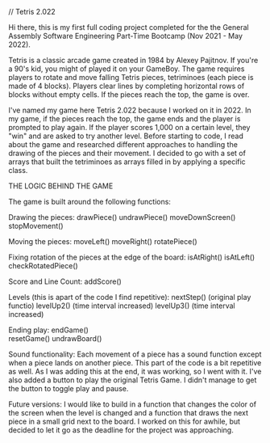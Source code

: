 // Tetris 2.022

Hi there, this is my first full coding project completed for the the General Assembly Software Engineering Part-Time Bootcamp (Nov 2021 - May 2022). 

Tetris is a classic arcade game created in 1984 by Alexey Pajitnov. If you're a 90's kid, you might of played it on your GameBoy. The game requires players to rotate and move falling Tetris pieces, tetriminoes (each piece is made of 4 blocks). Players clear lines by completing horizontal rows of blocks without empty cells. If the pieces reach the top, the game is over. 

I've named my game here Tetris 2.022 because I worked on it in 2022. In my game, if the pieces reach the top, the game ends and the player is prompted to play again. If the player scores 1,000 on a certain level, they "win" and are asked to try another level. Before starting to code, I read about the game and researched different approaches to handling the drawing of the pieces and their movement. I decided to go with a set of arrays that built the tetriminoes as arrays filled in by applying a specific class. 


THE LOGIC BEHIND THE GAME 

The game is built around the following functions: 

Drawing the pieces: 
drawPiece()
undrawPiece()
moveDownScreen()
stopMovement()

Moving the pieces: 
moveLeft()
moveRight()
rotatePiece()

Fixing rotation of the pieces at the edge of the board: 
isAtRight()
isAtLeft()
checkRotatedPiece() 

Score and Line Count: 
addScore()

Levels (this is apart of the code I find repetitive): 
nextStep() (original play functio)
levelUp2() (time interval increased)
levelUp3() (time interval increased)

Ending play: 
endGame()   
resetGame()
undrawBoard()


Sound functionality: 
Each movement of a piece has a sound function except when a piece lands on another piece. This part of the code is a bit repetitive as well. As I was adding this at the end, it was working, so I went with it. I've also added a button to play the original Tetris Game. I didn't manage to get the button to toggle play and pause. 


Future versions: 
I would like to build in a function that changes the color of the screen when the level is changed and a function that draws the next piece in a small grid next to the board. I worked on this for awhile, but decided to let it go as the deadline for the project was approaching.





